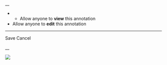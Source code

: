 __

  *   * Allow anyone to **view** this annotation
  * Allow anyone to **edit** this annotation



* * *

Save Cancel

__




![](https://bat.bing.com/action/0?ti=56018282&Ver=2&mid=26281135-6e9c-48eb-98cf-6c84cbbc69eb&sid=201ffde0635411ee902411d77b750559&vid=20202bf0635411ee9ac03f2e618b0b9f&vids=0&msclkid=N&pi=0&lg=en-US&sw=800&sh=600&sc=24&nwd=1&tl=Shortform%20%7C%20Atomic%20Habits&p=https%3A%2F%2Fwww.shortform.com%2Fapp%2Fbook%2Fatomic-habits%2Fchapter-3&r=&lt=272&evt=pageLoad&sv=1&rn=845106)
